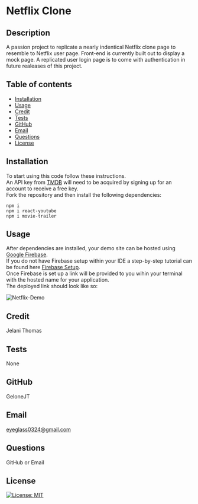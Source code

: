 # Netflix Clone

  ## Description
  A passion project to replicate a nearly indentical Netflix clone page to resemble to Netflix user page. Front-end is currently built out to display a mock page. A replicated user login page is to come with authentication in future realeases of this project.

  ## Table of contents
  - [Installation](#installation)
  - [Usage](#usage)
  - [Credit](#credit)
  - [Tests](#tests)
  - [GitHub](#github)
  - [Email](#email)
  - [Questions](#questions)
  - [License](#license)

  ## Installation
  To start using this code follow these instructions. \
  An API key from [TMDB]("https://www.themoviedb.org") will need to be acquired by signing up for an account to receive a free key. \
   Fork the repository and then install the following dependencies:

  ``` 
  npm i
  npm i react-youtube
  npm i movie-trailer
  ```

  ## Usage
  After dependencies are installed, your demo site can be hosted using [Google Firebase]("https://firebase.google.com"). \
  If you do not have Firebase setup within your IDE a step-by-step tutorial can be found here [Firebase Setup]("https://firebase.google.com/docs/web/setup"). \
  Once Firebase is set up a link will be provided to you wihin your terminal with the hosted name for your application. \
  The deployed link should look like so:

  ![Netflix-Demo](img/NetflixCloneDemo.gif)

  ## Credit
  Jelani Thomas

  ## Tests
  None

  ## GitHub
  GeloneJT

  ## Email
  eyeglass0324@gmail.com

  ## Questions
  GitHub or Email

  ## License
  [![License: MIT](https://img.shields.io/badge/License-MIT-yellow.svg)](https://opensource.org/licenses/MIT)
